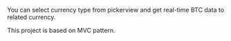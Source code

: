 You can select currency type from pickerview  and get real-time BTC data to related currency.

This project is based on MVC pattern.
